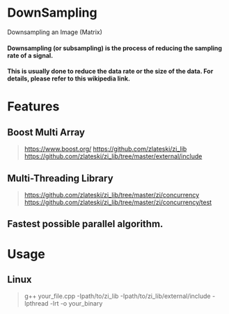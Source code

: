 # DownSampling
Downsampling an Image 
(Matrix)

#### Downsampling (or subsampling) is the process of reducing the sampling rate of a signal. 
#### This is usually done to reduce the data rate or the size of the data. For details, please refer to this wikipedia link.

# Features

## Boost Multi Array

> https://www.boost.org/
> https://github.com/zlateski/zi_lib
> https://github.com/zlateski/zi_lib/tree/master/external/include

## Multi-Threading Library

> https://github.com/zlateski/zi_lib/tree/master/zi/concurrency
> https://github.com/zlateski/zi_lib/tree/master/zi/concurrency/test

## Fastest possible parallel algorithm.



# Usage

## Linux

> g++ your_file.cpp -Ipath/to/zi_lib -Ipath/to/zi_lib/external/include -lpthread -lrt -o your_binary